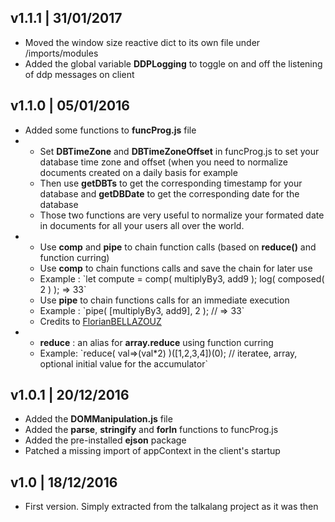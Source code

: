 <h2>v1.1.1 | 31/01/2017</h2>
<ul>
	<li>Moved the window size reactive dict to its own file under /imports/modules</li>
	<li>Added the global variable <b>DDPLogging</b> to toggle on and off the listening of ddp messages on client</li>
</ul>
<h2>v1.1.0 | 05/01/2016</h2>
<ul>
<li>Added some functions to <b>funcProg.js</b> file</li>
<li>
	<ul>
	<li>Set <b>DBTimeZone</b> and <b>DBTimeZoneOffset</b> in funcProg.js to set your database time zone and offset (when you need to normalize documents created on a daily basis for example</li>
	<li>Then use <b>getDBTs</b> to get the corresponding timestamp for your database and <b>getDBDate</b> to get the corresponding date for the database</li>
	<li>Those two functions are very useful to normalize your formated date in documents for all your users all over the world.</li>
</ul>
</li>
<li>
<ul>
	<li>Use <b>comp</b> and <b>pipe</b> to chain function calls (based on <b>reduce()</b> and function curring)</li>
	<li>Use <b>comp</b> to chain functions calls and save the chain for later use</li>
	<li>Example : `let compute = comp( multiplyBy3, add9 ); log( composed( 2 ) ); => 33`</li>
	<li>Use <b>pipe</b> to chain functions calls for an immediate execution</li>
	<li>Example : `pipe( [multiplyBy3, add9], 2 ); // => 33`</li>
	<li>Credits to <a href="https://github.com/FlorianBELLAZOUZ">FlorianBELLAZOUZ</a></li>
</ul>
</li>
<li>
<ul>
	<li><b>reduce</b> : an alias for <b>array.reduce</b> using function curring </li>
	<li>Example: `reduce( val=>(val*2) )([1,2,3,4])(0); // iteratee, array, optional initial value for the accumulator`</li>
</ul>
</li>
</ul>

<h2>v1.0.1 | 20/12/2016</h2>
<ul>
<li>Added the <b>DOMManipulation.js</b> file</li>
<li>Added the <b>parse</b>, <b>stringify</b> and <b>forIn</b> functions to funcProg.js</li>
<li>Added the pre-installed <b>ejson</b> package</li>
<li>Patched a missing import of appContext in the client's startup</li>
</ul>

<h2>v1.0 | 18/12/2016</h2>
<ul>
<li>First version. Simply extracted from the talkalang project as it was then</li>
</ul>